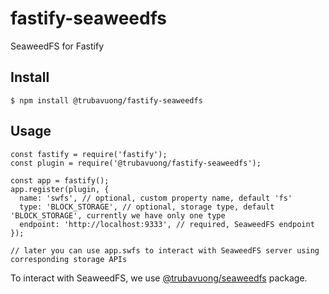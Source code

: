 # fastify-seaweedfs

SeaweedFS for Fastify

## Install

```
$ npm install @trubavuong/fastify-seaweedfs
```

## Usage

```
const fastify = require('fastify');
const plugin = require('@trubavuong/fastify-seaweedfs');

const app = fastify();
app.register(plugin, {
  name: 'swfs', // optional, custom property name, default 'fs'
  type: 'BLOCK_STORAGE', // optional, storage type, default 'BLOCK_STORAGE', currently we have only one type
  endpoint: 'http://localhost:9333', // required, SeaweedFS endpoint
});

// later you can use app.swfs to interact with SeaweedFS server using corresponding storage APIs
```

To interact with SeaweedFS, we use [@trubavuong/seaweedfs](https://www.npmjs.com/package/@trubavuong/seaweedfs) package.
